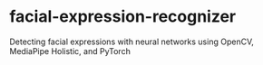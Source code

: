 # facial-expression-recognizer
Detecting facial expressions with neural networks using OpenCV, MediaPipe Holistic, and PyTorch
